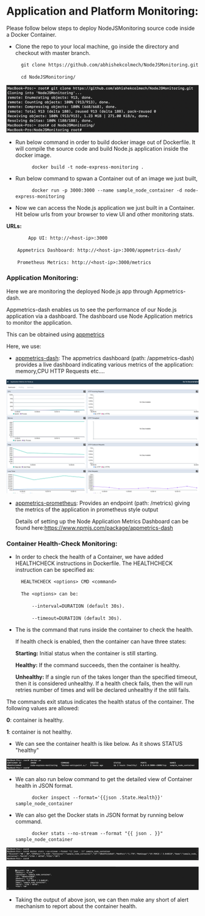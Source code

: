 # Application and Platform Monitoring:

Please follow below steps to deploy NodeJSMonitoring source code inside a Docker Container.

* Clone the repo to your local machine, go inside the directory and checkout with master branch.
	    
	    git clone https://github.com/abhishekcolmech/NodeJSMonitoring.git
	    
	    cd NodeJSMonitoring/
	
 ![alt text](/images/git_clone.png)
	    
* Run below command in order to build docker image out of Dockerfile. It will compile the source code and build Node.js application inside the docker image.

            docker build -t node-express-monitoring .
    
* Run below command to spwan a Container out of an image we just built,
        
            docker run -p 3000:3000 --name sample_node_container -d node-express-monitoring
    
* Now we can access the Node.js application we just built in a Container. Hit below urls from your browser to view UI and other monitoring stats.

**URLs:**

            App UI: http://<host-ip>:3000

	    Appmetrics Dashboard: http://<host-ip>:3000/appmetrics-dash/

	    Prometheus Metrics: http://<host-ip>:3000/metrics


### Application Monitoring:

Here we are monitoring the deployed Node.js app through Appmetrics-dash.

 Appmetrics-dash enables us to see the performance of our Node.js application via a dashboard. The dashboard use Node Application metrics to monitor the application.

 This can be obtained using [appmetrics](https://github.com/RuntimeTools/appmetrics)

Here, we use:

* [appmetrics-dash](https://www.npmjs.com/package/appmetrics-dash): The appmetrics dashboard (path: <host>/appmetrics-dash) provides a live dashboard indicating various metrics of the application: memory,CPU HTTP Requests etc....

 ![alt text](/images/AppMetrics.png)


* [appmetrics-prometheus](https://www.npmjs.com/package/appmetrics-prometheus): Provides an endpoint (path: <host>/metrics) giving the metrics of the application in prometheus style output


    Details of setting up the Node Application Metrics Dashboard can be found here:https://www.npmjs.com/package/appmetrics-dash

### Container Health-Check Monitoring:

* In order to check the health of a Container, we have added HEALTHCHECK instructions in Dockerfile.
    The HEALTHCHECK instruction can be specified as:

        HEALTHCHECK <options> CMD <command>

        The <options> can be:

            --interval=DURATION (default 30s).

            --timeout=DURATION (default 30s).
    
* The <command> is the command that runs inside the container to check the health.

   If health check is enabled, then the container can have three states:

    **Starting:** Initial status when the container is still starting.

    **Healthy:** If the command succeeds, then the container is healthy.

    **Unhealthy:** If a single run of the <command> takes longer than the specified timeout, then it is considered unhealthy. If a health check fails, then the <command> will run retries number of times and will be declared unhealthy if the <command> still fails.

The commands exit status indicates the health status of the container. The following values are allowed:

   **0**: container is healthy.

   **1**: container is not healthy.

* We can see the container health is like below. As it shows STATUS "healthy"

![alt text](/images/docker_ps.png)


* We can also run below command to get the detailed view of Container health in JSON format.
        
            docker inspect --format='{{json .State.Health}}' sample_node_container

* We can also get the Docker stats in JSON format by running below command.

            docker stats --no-stream --format "{{ json . }}" sample_node_container
    
![alt text](/images/docker_stats1.png)

![alt text](/images/docker_stats2.png)

* Taking the output of above json, we can then make any short of alert mechanism to report about the container health.
